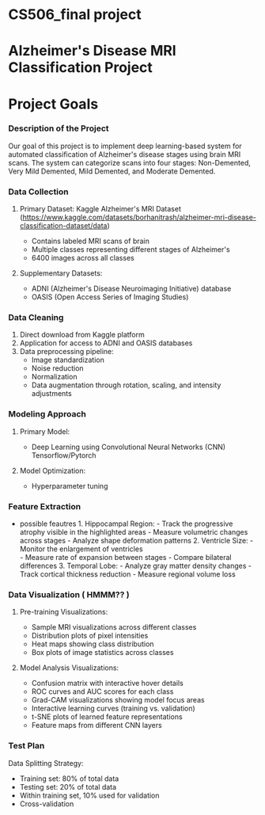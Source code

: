 # CS506_final project

# Alzheimer's Disease MRI Classification Project




# Project Goals

### Description of the Project

Our goal of this project is to implement deep learning-based system for automated classification of Alzheimer's disease stages using brain MRI scans. The system can categorize scans into four stages: Non-Demented, Very Mild Demented, Mild Demented, and Moderate Demented.

### Data Collection

1. Primary Dataset: Kaggle Alzheimer's MRI Dataset (https://www.kaggle.com/datasets/borhanitrash/alzheimer-mri-disease-classification-dataset/data)
   - Contains labeled MRI scans of brain
   - Multiple classes representing different stages of Alzheimer's
   - 6400 images across all classes
   

2. Supplementary Datasets:
   - ADNI (Alzheimer's Disease Neuroimaging Initiative) database
   - OASIS (Open Access Series of Imaging Studies)

### Data Cleaning
1. Direct download from Kaggle platform
2. Application for access to ADNI and OASIS databases
3. Data preprocessing pipeline:
   - Image standardization
   - Noise reduction
   - Normalization
   - Data augmentation through rotation, scaling, and intensity adjustments

### Modeling Approach
1. Primary Model:
   - Deep Learning using Convolutional Neural Networks (CNN) Tensorflow/Pytorch 
   
2. Model Optimization:
   - Hyperparameter tuning

### Feature Extraction
- possible feautres
        1. Hippocampal Region:
         - Track the progressive atrophy visible in the highlighted areas
         - Measure volumetric changes across stages
         - Analyze shape deformation patterns
        2. Ventricle Size:
         - Monitor the enlargement of ventricles   
         - Measure rate of expansion between stages
         - Compare bilateral differences
        3. Temporal Lobe:
         - Analyze gray matter density changes
         - Track cortical thickness reduction
         - Measure regional volume loss

### Data Visualization ( HMMM?? )
1. Pre-training Visualizations:
   - Sample MRI visualizations across different classes
   - Distribution plots of pixel intensities
   - Heat maps showing class distribution
   - Box plots of image statistics across classes

2. Model Analysis Visualizations:
   - Confusion matrix with interactive hover details
   - ROC curves and AUC scores for each class
   - Grad-CAM visualizations showing model focus areas
   - Interactive learning curves (training vs. validation)
   - t-SNE plots of learned feature representations
   - Feature maps from different CNN layers

### Test Plan
  Data Splitting Strategy:
   - Training set: 80% of total data
   - Testing set: 20% of total data
   - Within training set, 10% used for validation
   - Cross-validation
